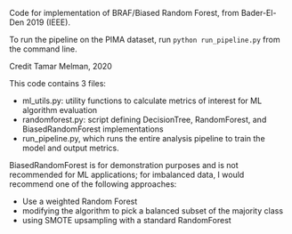 Code for implementation of BRAF/Biased Random Forest, from Bader-El-Den 2019 (IEEE). 

To run the pipeline on the PIMA dataset, run `python run_pipeline.py` from the command line.

Credit Tamar Melman, 2020

This code contains 3 files: 
* ml_utils.py: utility functions to calculate metrics of interest for ML algorithm evaluation
* randomforest.py: script defining DecisionTree, RandomForest, and BiasedRandomForest implementations
* run_pipeline.py, which runs the entire analysis pipeline to train the model and output metrics.

BiasedRandomForest is for demonstration purposes and is not recommended for ML applications; for imbalanced data, I would recommend one of the following approaches:
* Use a weighted Random Forest
* modifying the algorithm to pick a balanced subset of the majority class
* using SMOTE upsampling with a standard RandomForest



